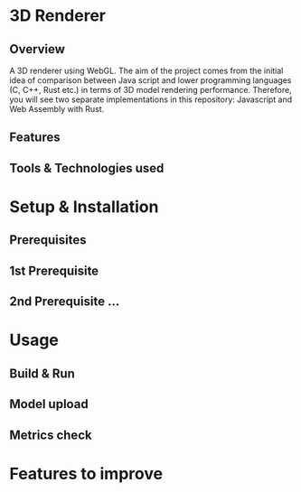 # 3D Renderer
## Overview
A 3D renderer using WebGL.
The aim of the project comes from the initial idea of comparison between Java script and lower programming languages (C, C++, Rust etc.) in terms of 3D model rendering performance.
Therefore, you will see two separate implementations in this repository: Javascript and Web Assembly with Rust. 
## Features
## Tools & Technologies used
# Setup & Installation
## Prerequisites 
## 1st Prerequisite
## 2nd Prerequisite ...
# Usage
## Build & Run
## Model upload
## Metrics check
# Features to improve
